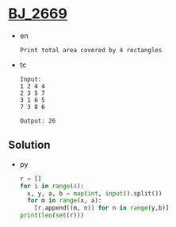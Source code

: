 # [BJ_2669](https://acmicpc.net/problem/2669)

* en

  ```en
  Print total area covered by 4 rectangles
  ```

* tc

  ```tc
  Input:
  1 2 4 4
  2 3 5 7
  3 1 6 5
  7 3 8 6

  Output: 26
  ```

## Solution

* py

  ```py
  r = []
  for i in range(4):
    x, y, a, b = map(int, input().split())
    for m in range(x, a):
      [r.append((m, n)) for n in range(y,b)]
  print(len(set(r)))
  ```
